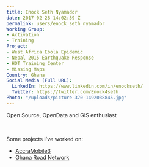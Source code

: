 ```yaml
---
title: Enock Seth Nyamador
date: 2017-02-28 14:02:59 Z
permalink: users/enock_seth_nyamador
Working Group:
- Activation
- Training
Project:
- West Africa Ebola Epidemic
- Nepal 2015 Earthquake Response
- HOT Training Center
- Missing Maps
Country: Ghana
Social Media (Full URL):
  LinkedIn: https://www.linkedin.com/in/enockseth/
  Twitter: https://twitter.com/Enock4seth
Photo: "/uploads/picture-370-1492038845.jpg"
---
```


<p>Open Source, OpenData and GIS enthusiast</p><p>&nbsp;</p><p>Some projects I've worked on:</p><ul><li><a title="AccraMobile3" href="https://wiki.openstreetmap.org/wiki/AccraMobile3" target="_blank">AccraMobile3</a></li><li><a href="http://tasks.hotosm.org/project/3258" target="_blank">Ghana Road Network</a></li></ul>
